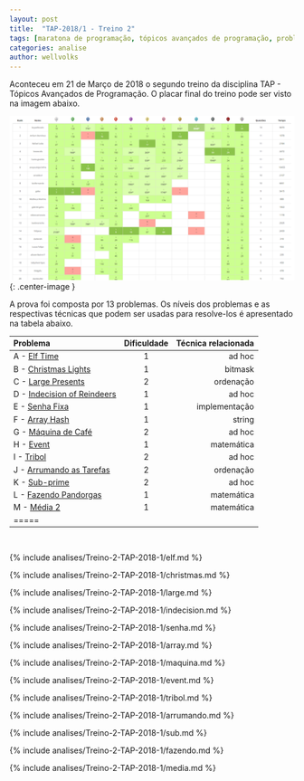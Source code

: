 ```yaml
---
layout: post
title:  "TAP-2018/1 - Treino 2"
tags: [maratona de programação, tópicos avançados de programação, problemset, analise]
categories: analise
author: wellvolks
---
```


Aconteceu em 21 de Março de 2018 o segundo treino da disciplina TAP - Tópicos
Avançados de Programação. O placar final do treino pode ser visto na imagem
abaixo.

![Placar final do Treino-2 - TAP/2018-1](/_assets/images/placar-treino-2-tap-2018-1.PNG){: .center-image }


A prova foi composta por 13 problemas. Os níveis dos problemas e as respectivas técnicas que podem ser usadas para resolve-los é apresentado na tabela abaixo.

| Problema                                                  | Dificuldade   | Técnica relacionada      |
|:----------------------------------------------------------|:-------------:|-------------------------:|
|A - <a href="#elf">Elf Time</a>                            | 1             | ad hoc                   |
|B - <a href="#christmas">Christmas Lights</a>              | 1             | bitmask                  |
|C - <a href="#large">Large Presents</a>                    | 2             | ordenação                |
|D - <a href="#indecision">Indecision of Reindeers</a>      | 1             | ad hoc                   |
|E - <a href="#senha">Senha Fixa</a>                        | 1             | implementação            |
|F - <a href="#array">Array Hash</a>                        | 1             | string                   |
|G - <a href="#maquina">Máquina de Café</a>                 | 2             | ad hoc                   |
|H - <a href="#event">Event</a>                             | 1             | matemática               |
|I - <a href="#tribol">Tribol</a>                           | 2             | ad hoc                   |
|J - <a href="#arrumando">Arrumando as Tarefas</a>          | 2             | ordenação                |
|K - <a href="#sub">Sub-prime</a>                           | 2             | ad hoc                   |
|L - <a href="#fazendo">Fazendo Pandorgas</a>               | 1             | matemática               |
|M - <a href="#media">Média 2</a>                           | 1             | matemática               |
|=====

<br>

{% include analises/Treino-2-TAP-2018-1/elf.md %}

{% include analises/Treino-2-TAP-2018-1/christmas.md %} 

{% include analises/Treino-2-TAP-2018-1/large.md %} 

{% include analises/Treino-2-TAP-2018-1/indecision.md %} 

{% include analises/Treino-2-TAP-2018-1/senha.md %} 

{% include analises/Treino-2-TAP-2018-1/array.md %} 

{% include analises/Treino-2-TAP-2018-1/maquina.md %}

{% include analises/Treino-2-TAP-2018-1/event.md %}

{% include analises/Treino-2-TAP-2018-1/tribol.md %}

{% include analises/Treino-2-TAP-2018-1/arrumando.md %}

{% include analises/Treino-2-TAP-2018-1/sub.md %}

{% include analises/Treino-2-TAP-2018-1/fazendo.md %}

{% include analises/Treino-2-TAP-2018-1/media.md %}



